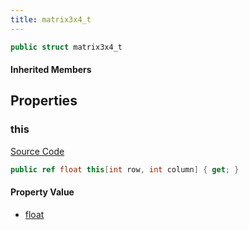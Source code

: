 ```yaml
---
title: matrix3x4_t
---
```


```csharp
public struct matrix3x4_t
```

#### Inherited Members

## Properties

### this

[Source Code](https://github.com/swiftly-solution/swiftlys2/blob/main/managed/src/SwiftlyS2.Shared/Natives/Structs/matrix3x4_t.cs#L13)

```csharp
public ref float this[int row, int column] { get; }
```

#### Property Value

- [float](https://learn.microsoft.com/dotnet/api/system.single)

